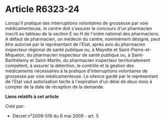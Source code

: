 # Article R6323-24

Lorsqu'il pratique des interruptions volontaires de grossesse par voie médicamenteuse, le centre doit s'assurer le concours
d'un pharmacien inscrit au tableau de la section E ou H de l'ordre national des pharmaciens. A défaut de pharmacien, un
médecin du centre, nommément désigné, peut être autorisé par le représentant de l'Etat, après avis du pharmacien inspecteur
régional de santé publique ou, à Mayotte et Saint-Pierre-et-Miquelon, du pharmacien inspecteur de santé publique ou, à Saint-
Barthélemy et Saint-Martin, du pharmacien inspecteur territorialement compétent, à assurer la détention, le contrôle et la
gestion des médicaments nécessaires à la pratique d'interruptions volontaires de grossesse par voie médicamenteuse. Le
silence gardé par le représentant de l'Etat vaut autorisation tacite à l'expiration d'un délai de deux mois à compter de la
date de réception de la demande.

**Liens relatifs à cet article**

_Créé par_:

  - Décret n°2009-516 du 6 mai 2009 - art. 5
